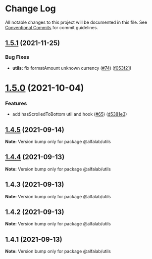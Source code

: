 # Change Log

All notable changes to this project will be documented in this file.
See [Conventional Commits](https://conventionalcommits.org) for commit guidelines.

## [1.5.1](https://github.com/alfa-laboratory/utils/compare/@alfalab/utils@1.5.0...@alfalab/utils@1.5.1) (2021-11-25)


### Bug Fixes

* **utils:** fix formatAmount unknown currency ([#74](https://github.com/alfa-laboratory/utils/issues/74)) ([f053f21](https://github.com/alfa-laboratory/utils/commit/f053f21d76c0c62f8164ce7b5c59630bdd8b15e3))





# [1.5.0](https://github.com/alfa-laboratory/utils/compare/@alfalab/utils@1.4.5...@alfalab/utils@1.5.0) (2021-10-04)


### Features

* add hasScrolledToBottom util and hook ([#65](https://github.com/alfa-laboratory/utils/issues/65)) ([d5381e3](https://github.com/alfa-laboratory/utils/commit/d5381e324d57227a8b2df62c5c855ddb0dcf9b65))





## [1.4.5](https://github.com/alfa-laboratory/utils/compare/@alfalab/utils@1.4.4...@alfalab/utils@1.4.5) (2021-09-14)

**Note:** Version bump only for package @alfalab/utils





## [1.4.4](https://github.com/alfa-laboratory/utils/compare/@alfalab/utils@1.4.2...@alfalab/utils@1.4.4) (2021-09-13)

**Note:** Version bump only for package @alfalab/utils





## 1.4.3 (2021-09-13)

**Note:** Version bump only for package @alfalab/utils





## 1.4.2 (2021-09-13)

**Note:** Version bump only for package @alfalab/utils





## 1.4.1 (2021-09-13)

**Note:** Version bump only for package @alfalab/utils
